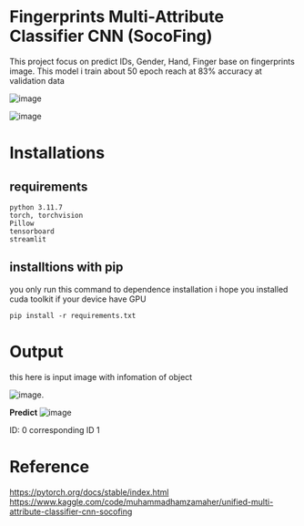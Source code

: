 # Fingerprints Multi-Attribute Classifier CNN (SocoFing)

This project focus on predict IDs, Gender, Hand, Finger base on fingerprints image. This model i train about 50 epoch reach at 
83% accuracy at validation data

![image](https://github.com/lucigel/Fingerprint/assets/110618653/a4d71305-180a-47dc-8291-08fead36a0a6)

![image](https://github.com/lucigel/Fingerprint/assets/110618653/6f851981-fa3e-40fe-bebd-7071eb0b5d6b)

# Installations

## requirements
```python3
python 3.11.7
torch, torchvision
Pillow
tensorboard
streamlit
```
## installtions with pip
you only run this command to dependence installation 
i hope you installed cuda toolkit if your device have GPU 

```python3
pip install -r requirements.txt
```
# Output 
this here is input image with infomation of object 

![image](https://github.com/lucigel/Fingerprint/assets/110618653/0e97fbfc-bd5f-4a18-ab9c-c9d517827ae9).

**Predict**
![image](https://github.com/lucigel/Fingerprint/assets/110618653/be42b273-3df4-4cc5-acf4-3bde14faa29c)

ID: 0 corresponding ID 1

# Reference 
https://pytorch.org/docs/stable/index.html
https://www.kaggle.com/code/muhammadhamzamaher/unified-multi-attribute-classifier-cnn-socofing
